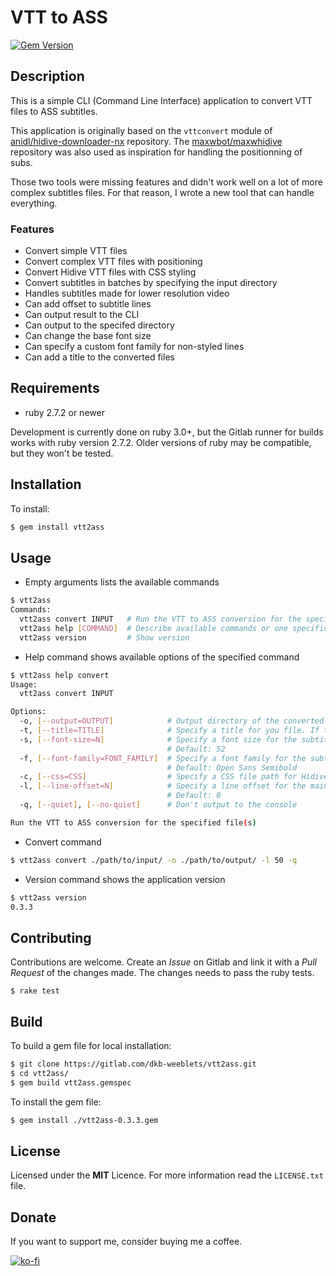 # VTT to ASS

[![Gem Version](https://badge.fury.io/rb/vtt2ass.svg)](https://badge.fury.io/rb/vtt2ass)

## Description

This is a simple CLI (Command Line Interface) application to convert VTT files to ASS subtitles.

This application is originally based on the `vttconvert` module of [anidl/hidive-downloader-nx](https://github.com/anidl/hidive-downloader-nx) repository. The [maxwbot/maxwhidive](https://github.com/maxwbot/maxwhidive) repository was also used as inspiration for handling the positionning of subs.

Those two tools were missing features and didn't work well on a lot of more complex subtitles files. For that reason, I wrote a new tool that can handle everything.

### Features

- Convert simple VTT files
- Convert complex VTT files with positioning
- Convert Hidive VTT files with CSS styling
- Convert subtitles in batches by specifying the input directory
- Handles subtitles made for lower resolution video
- Can add offset to subtitle lines
- Can output result to the CLI
- Can output to the specifed directory
- Can change the base font size
- Can specify a custom font family for non-styled lines
- Can add a title to the converted files

## Requirements

- ruby 2.7.2 or newer

Development is currently done on ruby 3.0+, but the Gitlab runner for builds works with ruby version 2.7.2. Older versions of ruby may be compatible, but they won't be tested.

## Installation

To install:
```bash
$ gem install vtt2ass
```

## Usage

- Empty arguments lists the available commands
```bash
$ vtt2ass
Commands:
  vtt2ass convert INPUT   # Run the VTT to ASS conversion for the specified file(s)
  vtt2ass help [COMMAND]  # Describe available commands or one specific command
  vtt2ass version         # Show version
```

- Help command shows available options of the specified command
```bash
$ vtt2ass help convert
Usage:
  vtt2ass convert INPUT

Options:
  -o, [--output=OUTPUT]            # Output directory of the converted file
  -t, [--title=TITLE]              # Specify a title for you file. If the input is a directory, all files will share the same title.
  -s, [--font-size=N]              # Specify a font size for the subtitles
                                   # Default: 52
  -f, [--font-family=FONT_FAMILY]  # Specify a font family for the subtitles
                                   # Default: Open Sans Semibold
  -c, [--css=CSS]                  # Specify a CSS file path for Hidive subs
  -l, [--line-offset=N]            # Specify a line offset for the main dialog (e.g. 50 lowers the text line by 50px of the total height)
                                   # Default: 0
  -q, [--quiet], [--no-quiet]      # Don't output to the console

Run the VTT to ASS conversion for the specified file(s)
```

- Convert command
```bash
$ vtt2ass convert ./path/to/input/ -o ./path/to/output/ -l 50 -q
```

- Version command shows the application version
```bash
$ vtt2ass version
0.3.3
```

## Contributing

Contributions are welcome. Create an *Issue* on Gitlab and link it with a *Pull Request* of the changes made. The changes needs to pass the ruby tests.

```
$ rake test
```

## Build

To build a gem file for local installation:
```bash
$ git clone https://gitlab.com/dkb-weeblets/vtt2ass.git
$ cd vtt2ass/
$ gem build vtt2ass.gemspec
```

To install the gem file:
```bash
$ gem install ./vtt2ass-0.3.3.gem
```

## License

Licensed under the **MIT** Licence. For more information read the `LICENSE.txt` file.

## Donate

If you want to support me, consider buying me a coffee.

[![ko-fi](https://ko-fi.com/img/githubbutton_sm.svg)](https://ko-fi.com/Y8Y136P0E)
